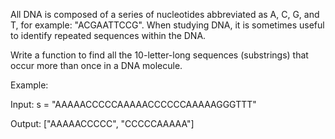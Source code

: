 All DNA is composed of a series of nucleotides abbreviated as A, C, G, and T, for example: &quot;ACGAATTCCG&quot;. When studying DNA, it is sometimes useful to identify repeated sequences within the DNA.

Write a function to find all the 10-letter-long sequences (substrings) that occur more than once in a DNA molecule.

Example:


Input: s = &quot;AAAAACCCCCAAAAACCCCCCAAAAAGGGTTT&quot;

Output: [&quot;AAAAACCCCC&quot;, &quot;CCCCCAAAAA&quot;]

